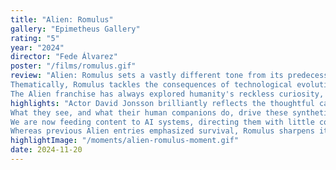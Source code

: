 ```yaml
---
title: "Alien: Romulus"
gallery: "Epimetheus Gallery"
rating: "5"
year: "2024"
director: "Fede Álvarez"
poster: "/films/romulus.gif"
review: "Alien: Romulus sets a vastly different tone from its predecessors, offering a grim and unsettling vision of humanity's future with space colonization. 
Thematically, Romulus tackles the consequences of technological evolution, particularly the ethical balance between innovation and control. 
The Alien franchise has always explored humanity's reckless curiosity, but Romulus takes these ideas further by asking: what happens when the lines between creator and creation blurs beyond recognition?"
highlights: "Actor David Jonsson brilliantly reflects the thoughtful calculations that synthetics make as they experience the world around them. 
What they see, and what their human companions do, drive these synthetic beings to tip the balance of power enough to tilt the humans off their moral axis. 
We are now feeding content to AI systems, directing them with little consideration for long-term consequences. 
Whereas previous Alien entries emphasized survival, Romulus sharpens its focus on the ethical dilemmas of control and dependence."
highlightImage: "/moments/alien-romulus-moment.gif"
date: 2024-11-20
---
```


